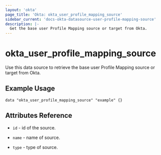 ```yaml
---
layout: 'okta'
page_title: 'Okta: okta_user_profile_mapping_source'
sidebar_current: 'docs-okta-datasource-user-profile-mapping-source'
description: |-
  Get the base user Profile Mapping source or target from Okta.
---
```


# okta_user_profile_mapping_source

Use this data source to retrieve the base user Profile Mapping source or target from Okta.

## Example Usage

```hcl
data "okta_user_profile_mapping_source" "example" {}
```

## Attributes Reference

- `id` - id of the source.

- `name` - name of source.

- `type` - type of source.
